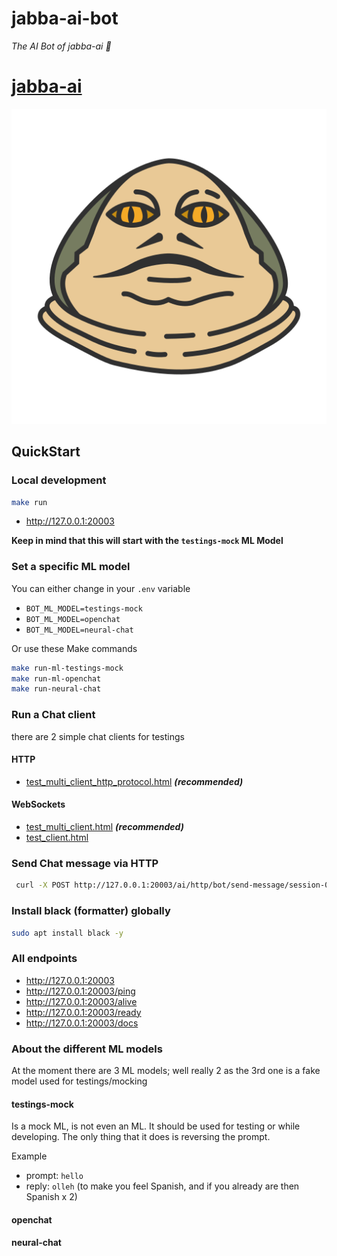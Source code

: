 jabba-ai-bot
============


_The AI Bot of jabba-ai  🧠_

# [jabba-ai](https://github.com/Koubae/jabba-ai)

<p align="center">
  <img src="docs/imgs/jabba.webp" />
</p>



QuickStart
----------


### Local development

```bash
make run
```

* http://127.0.0.1:20003

**Keep in mind that this will start with the `testings-mock` ML Model**

### Set a specific ML model

You can either change in your `.env` variable

* `BOT_ML_MODEL=testings-mock`
* `BOT_ML_MODEL=openchat`
* `BOT_ML_MODEL=neural-chat`

Or use these Make commands

```bash
make run-ml-testings-mock
make run-ml-openchat
make run-neural-chat
```

### Run a Chat client

there are 2 simple chat clients for testings

#### HTTP

* [test_multi_client_http_protocol.html](./tests/e2e/test_multi_client_http_protocol.html) **_(recommended)_**

#### WebSockets

* [test_multi_client.html](./tests/e2e/test_multi_client.html) **_(recommended)_**
* [test_client.html](./tests/e2e/test_client.html)

### Send Chat message via HTTP

```bash
 curl -X POST http://127.0.0.1:20003/ai/http/bot/send-message/session-001 -H "Content-Type: application/json" -d '{"message": "Hello World"}'; echo
```


### Install black (formatter) globally

```bash
sudo apt install black -y
```


### All endpoints

* http://127.0.0.1:20003
* http://127.0.0.1:20003/ping
* http://127.0.0.1:20003/alive
* http://127.0.0.1:20003/ready
* http://127.0.0.1:20003/docs


### About the different ML models

At the moment there are 3 ML models; well really 2 as the 3rd one is a fake model used for testings/mocking

#### testings-mock

Is a mock ML, is not even an ML. 
It should be used for testing or while developing.
The only thing that it does is reversing the prompt.

Example 
* prompt: `hello`
* reply: `olleh` (to make you feel Spanish, and if you already are then Spanish x 2)

#### openchat

#### neural-chat
